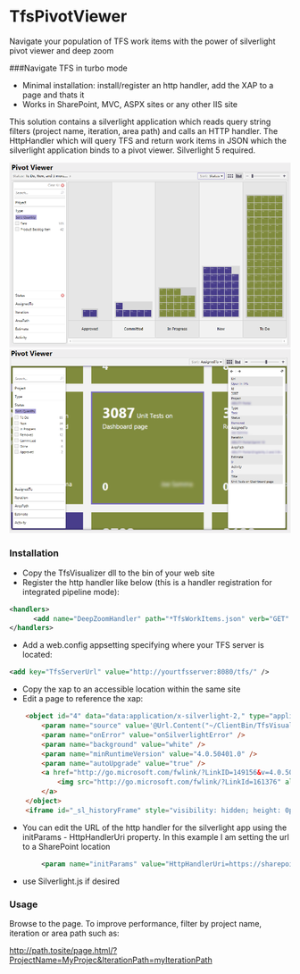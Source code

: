 TfsPivotViewer
==============

Navigate your population of TFS work items with the power of silverlight pivot viewer and deep zoom

###Navigate TFS in turbo mode
* Minimal installation: install/register an http handler, add the XAP to a page and thats it
* Works in SharePoint, MVC, ASPX sites or any other IIS site

This solution contains a silverlight application which reads query string filters (project name, iteration, area path) and calls an HTTP handler. The HttpHandler which will query TFS and return work items in JSON which the silverlight application binds to a pivot viewer. Silverlight 5 required. 

![Screenshot 1](https://github.com/PeteW/TfsPivotViewer/raw/master/screenshot1.png)
![Screenshot 1](https://github.com/PeteW/TfsPivotViewer/raw/master/screenshot2.png)


### Installation
* Copy the TfsVisualizer dll to the bin of your web site
* Register the http handler like below (this is a handler registration for integrated pipeline mode):


```xml
<handlers>
      <add name="DeepZoomHandler" path="*TfsWorkItems.json" verb="GET" type="TfsVisualizer.ServerCore.TfsVisualizerHttpHandler, TfsVisualizer.ServerCore, Version=1.0.0.0, Culture=Neutral, PublicKeyToken=d4c878a462b19749"/>
</handlers>
```
* Add a web.config appsetting specifying where your TFS server is located:

```xml
<add key="TfsServerUrl" value="http://yourtfsserver:8080/tfs/" />
```

* Copy the xap to an accessible location within the same site
* Edit a page to reference the xap:


```html
    <object id="4" data="data:application/x-silverlight-2," type="application/x-silverlight-2" width="100%" height="100%">
        <param name="source" value='@Url.Content("~/ClientBin/TfsVisualizer.Silverlight.xap")'/>
        <param name="onError" value="onSilverlightError" />
        <param name="background" value="white" />
        <param name="minRuntimeVersion" value="4.0.50401.0" />
        <param name="autoUpgrade" value="true" />
        <a href="http://go.microsoft.com/fwlink/?LinkID=149156&v=4.0.50401.0" style="text-decoration: none">
            <img src="http://go.microsoft.com/fwlink/?LinkId=161376" alt="Get Microsoft Silverlight" style="border-style: none" />
        </a>
    </object>
    <iframe id="_sl_historyFrame" style="visibility: hidden; height: 0px; width: 0px; border: 0px"></iframe>
```

* You can edit the URL of the http handler for the silverlight app using the initParams - HttpHandlerUri property. In this example I am setting the url to a SharePoint location

```xml
        <param name="initParams" value="HttpHandlerUri=https://sharepoint/portal/_layouts/TfsWorkItems.ashx?i=1" />
```

* use Silverlight.js if desired

### Usage
Browse to the page. To improve performance, filter by project name, iteration or area path such as:

http://path.tosite/page.html/?ProjectName=MyProjec&IterationPath=myIterationPath